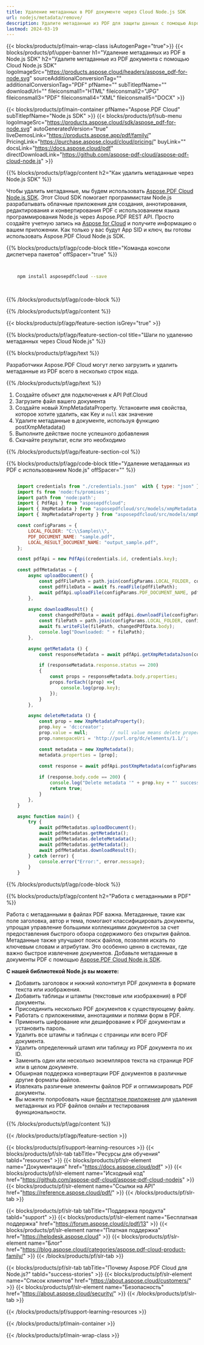 ```yaml
---
title: Удаление метаданных в PDF документе через Cloud Node.js SDK
url: nodejs/metadata/remove/
description: Удалите метаданные из PDF для защиты данных с помощью Aspose.PDF Cloud SDK в Node.js.
lastmod: 2024-03-19
---
```


{{< blocks/products/pf/main-wrap-class isAutogenPage="true">}}
{{< blocks/products/pf/upper-banner h1="Удаление метаданных из PDF в Node.js SDK" h2="Удалите метаданные из PDF документа с помощью Cloud Node.js SDK" logoImageSrc="https://products.aspose.cloud/headers/aspose_pdf-for-node.svg" sourceAdditionalConversionTag="" additionalConversionTag="PDF" pfName="" subTitlepfName="" downloadUrl="" fileiconsmall1="HTML" fileiconsmall2="JPG" fileiconsmall3="PDF" fileiconsmall4="XML" fileiconsmall5="DOCX" >}}

{{< blocks/products/pf/main-container pfName="Aspose.PDF Cloud" subTitlepfName="Node.js SDK" >}}
{{< blocks/products/pf/sub-menu logoImageSrc="https://products.aspose.cloud/sdk/aspose_pdf-for-node.svg"
autoGeneratedVersion="true"
liveDemosLink="https://products.aspose.app/pdf/family/" PricingLink="https://purchase.aspose.cloud/cloud/pricing/" buyLink="" docsLink="https://docs.aspose.cloud/pdf"  directDownloadLink="https://github.com/aspose-pdf-cloud/aspose-pdf-cloud-node.js" >}}

{{% blocks/products/pf/agp/content h2="Как удалить метаданные через Node.js SDK" %}}

Чтобы удалить метаданные, мы будем использовать
[Aspose.PDF Cloud Node.js SDK](https://products.aspose.cloud/pdf/nodejs/). Этот Cloud SDK помогает программистам Node.js разрабатывать облачные приложения для создания, аннотирования, редактирования и конвертирования PDF с использованием языка программирования Node.js через Aspose.PDF REST API. Просто создайте учетную запись на [Aspose for Cloud](https://dashboard.aspose.cloud/#/apps) и получите информацию о вашем приложении. Как только у вас будут App SID и ключ, вы готовы использовать Aspose.PDF Cloud Node.js SDK.

{{% blocks/products/pf/agp/code-block title="Команда консоли диспетчера пакетов" offSpacer="true" %}}

```bash

     
    npm install asposepdfcloud --save
     
     

```

{{% /blocks/products/pf/agp/code-block %}}

{{% /blocks/products/pf/agp/content %}}

{{< blocks/products/pf/agp/feature-section isGrey="true" >}}

{{% blocks/products/pf/agp/feature-section-col title="Шаги по удалению метаданных через Cloud Node.js" %}}

{{% blocks/products/pf/agp/text %}}

Разработчики Aspose.PDF Cloud могут легко загрузить и удалить метаданные из PDF всего в несколько строк кода.

{{% /blocks/products/pf/agp/text %}}

1. Создайте объект для подключения к API Pdf.Cloud
1. Загрузите файл вашего документа
1. Создайте новый XmpMetadataProperty. Установите имя свойства, которое хотите удалить, как Key и `null` как значение
1. Удалите метаданные в документе, используя функцию postXmpMetadata()
1. Выполните действие после успешного добавления
1. Скачайте результат, если это необходимо

{{% /blocks/products/pf/agp/feature-section-col %}}


{{% blocks/products/pf/agp/code-block title="Удаление метаданных из PDF с использованием Node.js" offSpacer="" %}}

```js

    import credentials from "./credentials.json"  with { type: "json" };
    import fs from 'node:fs/promises';
    import path from 'node:path';
    import { PdfApi } from "asposepdfcloud";
    import { XmpMetadata } from "asposepdfcloud/src/models/xmpMetadata.js";
    import { XmpMetadataProperty } from "asposepdfcloud/src/models/xmpMetadataProperty.js";

    const configParams = {
        LOCAL_FOLDER: "C:\\Samples\\",
        PDF_DOCUMENT_NAME: "sample.pdf",
        LOCAL_RESULT_DOCUMENT_NAME: "output_sample.pdf",
    };

    const pdfApi = new PdfApi(credentials.id, credentials.key);

    const pdfMetadatas = {
        async uploadDocument() {
            const pdfFilePath = path.join(configParams.LOCAL_FOLDER, configParams.PDF_DOCUMENT_NAME);
            const pdfFileData = await fs.readFile(pdfFilePath);
            await pdfApi.uploadFile(configParams.PDF_DOCUMENT_NAME, pdfFileData);
        },
        
        async downloadResult() {
            const changedPdfData = await pdfApi.downloadFile(configParams.PDF_DOCUMENT_NAME);
            const filePath = path.join(configParams.LOCAL_FOLDER, configParams.LOCAL_RESULT_DOCUMENT_NAME);
            await fs.writeFile(filePath, changedPdfData.body);
            console.log("Downloaded: " + filePath);
        },

        async getMetadata () {
            const responseMetadata = await pdfApi.getXmpMetadataJson(configParams.PDF_DOCUMENT_NAME);

            if (responseMetadata.response.status == 200)
            {
                const props = responseMetadata.body.properties;
                props.forEach((prop) =>{
                    console.log(prop.key);
                });
            }
        },

        async deleteMetadata () {
            const prop = new XmpMetadataProperty();
            prop.key = 'dc:creator';
            prop.value = null;        // null value means delete property...
            prop.namespaceUri = 'http://purl.org/dc/elements/1.1/';

            const metadata = new XmpMetadata();
            metadata.properties = [prop];
            
            const response = await pdfApi.postXmpMetadata(configParams.PDF_DOCUMENT_NAME, metadata);

            if (response.body.code == 200) {
                console.log("Delete metadata '" + prop.key + "' successful!");
                return true;
            }
        },
    }

    async function main() {
        try {
            await pdfMetadatas.uploadDocument();
            await pdfMetadatas.getMetadata();
            await pdfMetadatas.deleteMetadata();
            await pdfMetadatas.getMetadata();
            await pdfMetadatas.downloadResult();
        } catch (error) {
            console.error("Error:", error.message);
        }
    }
```

{{% /blocks/products/pf/agp/code-block %}}

{{% blocks/products/pf/agp/content h2="Работа с метаданными в PDF" %}}

Работа с метаданными в файлах PDF важна. Метаданные, такие как поле заголовка, автор и тема, помогают классифицировать документы, упрощая управление большими коллекциями документов за счет предоставления быстрого обзора содержимого без открытия файлов.
Метаданные также улучшают поиск файлов, позволяя искать по ключевым словам и атрибутам. Это особенно ценно в системах, где важно быстрое извлечение документов.
Добавьте метаданные в документы PDF с помощью [Aspose.PDF Cloud Node.js SDK](https://products.aspose.cloud/pdf/nodejs/).

**С нашей библиотекой Node.js вы можете:**

+ Добавить заголовок и нижний колонтитул PDF документа в формате текста или изображения.
+ Добавить таблицы и штампы (текстовые или изображения) в PDF документы.
+ Присоединить несколько PDF документов к существующему файлу.
+ Работать с приложениями, аннотациями и полями форм в PDF.
+ Применить шифрование или дешифрование к PDF документам и установить пароль.
+ Удалить все штампы и таблицы с страницы или всего PDF документа.
+ Удалить определенный штамп или таблицу из PDF документа по их ID.
+ Заменить один или несколько экземпляров текста на странице PDF или в целом документе.
+ Обширная поддержка конвертации PDF документов в различные другие форматы файлов.
+ Извлекать различные элементы файлов PDF и оптимизировать PDF документы.
+ Вы можете попробовать наше [бесплатное приложение](https://products.aspose.app/pdf/metadata) для удаления метаданных из PDF файлов онлайн и тестирования функциональности.

{{% /blocks/products/pf/agp/content %}}

{{< /blocks/products/pf/agp/feature-section >}}

{{< blocks/products/pf/support-learning-resources >}}
{{< blocks/products/pf/slr-tab tabTitle="Ресурсы для обучения" tabId="resources" >}}
{{< blocks/products/pf/slr-element name="Документация" href="https://docs.aspose.cloud/pdf" >}}
{{< blocks/products/pf/slr-element name="Исходный код" href="https://github.com/aspose-pdf-cloud/aspose-pdf-cloud-nodejs" >}}
{{< blocks/products/pf/slr-element name="Ссылки на API" href="https://reference.aspose.cloud/pdf/" >}}
{{< /blocks/products/pf/slr-tab >}}

{{< blocks/products/pf/slr-tab tabTitle="Поддержка продукта" tabId="support" >}}
{{< blocks/products/pf/slr-element name="Бесплатная поддержка" href="https://forum.aspose.cloud/c/pdf/13" >}}
{{< blocks/products/pf/slr-element name="Платная поддержка" href="https://helpdesk.aspose.cloud" >}}
{{< blocks/products/pf/slr-element name="Блог" href="https://blog.aspose.cloud/categories/aspose.pdf-cloud-product-family/" >}}
{{< /blocks/products/pf/slr-tab >}}

{{< blocks/products/pf/slr-tab tabTitle="Почему Aspose.PDF Cloud для Node.js?" tabId="success-stories" >}}
{{< blocks/products/pf/slr-element name="Список клиентов" href="https://about.aspose.cloud/customers/" >}}
{{< blocks/products/pf/slr-element name="Безопасность" href="https://about.aspose.cloud/security/" >}}
{{< /blocks/products/pf/slr-tab >}}

{{< /blocks/products/pf/support-learning-resources >}}

<!-- aboutfile Ends -->

{{< /blocks/products/pf/main-container >}}

{{< /blocks/products/pf/main-wrap-class >}}



